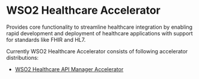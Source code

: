 # WSO2 Healthcare Accelerator
Provides core functionality to streamline healthcare integration by enabling rapid development and deployment of healthcare applications with support for standards like FHIR and HL7.

Currently WSO2 Healthcare Accelerator consists of following accelerator distributions:

- [WSO2 Healthcare API Manager Accelerator](distribution/apim-accelerator/README.md)
